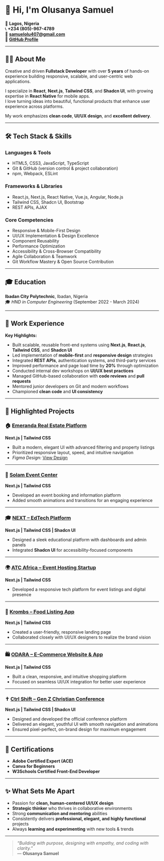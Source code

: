 # 👋 Hi, I'm Olusanya Samuel

📍 **Lagos, Nigeria**  
📞 **+234 (805)-967-4789**  
📧 **[samuelolu407@gmail.com](mailto:samuelolu407@gmail.com)**  
🔗 **[GitHub Profile](https://github.com/Jester8)**  

---

## 👨‍💻 About Me

Creative and driven **Fullstack Developer** with over **5 years** of hands-on experience building responsive, scalable, and user-centric web applications.  

I specialize in **React**, **Next.js**, **Tailwind CSS**, and **Shadcn UI**, with growing expertise in **React Native** for mobile apps.  
I love turning ideas into beautiful, functional products that enhance user experience across platforms.  

My work emphasizes **clean code**, **UI/UX design**, and **excellent delivery**.

---

## 🛠️ Tech Stack & Skills

### Languages & Tools
- HTML5, CSS3, JavaScript, TypeScript  
- Git & GitHub (version control & project collaboration)  
- npm, Webpack, ESLint  

### Frameworks & Libraries
- React.js, Next.js, React Native, Vue.js, Angular, Node.js  
- Tailwind CSS, Shadcn UI, Bootstrap  
- REST APIs, AJAX  

### Core Competencies
- Responsive & Mobile-First Design  
- UI/UX Implementation & Design Excellence  
- Component Reusability  
- Performance Optimization  
- Accessibility & Cross-Browser Compatibility  
- Agile Collaboration & Teamwork  
- Git Workflow Mastery & Open Source Contribution  

---

## 🎓 Education

**Ibadan City Polytechnic**, Ibadan, Nigeria  
🎓 *HND in Computer Engineering* (September 2022 - March 2024)

---

## 💼 Work Experience

**Key Highlights:**
- Built scalable, reusable front-end systems using **Next.js**, **React.js**, **Tailwind CSS**, and **Shadcn UI**  
- Led implementation of **mobile-first** and **responsive design** strategies  
- Integrated **REST APIs**, authentication systems, and third-party services  
- Improved performance and page load time by **20%** through optimization  
- Conducted internal dev workshops on **UI/UX best practices**  
- Managed GitHub-based collaboration with **code reviews** and **pull requests**  
- Mentored junior developers on Git and modern workflows  
- Championed **clean code** and **UI consistency**

---

## 📁 Highlighted Projects

### 🏠 [Emeranda Real Estate Platform](#)
**Next.js | Tailwind CSS**  
- Built a modern, elegant UI with advanced filtering and property listings  
- Prioritized responsive layout, speed, and intuitive navigation  
- *Figma Design:* [View Design](#)

---

### 🎉 [Solam Event Center](#)
**Next.js | Tailwind CSS**  
- Developed an event booking and information platform  
- Added smooth animations and transitions for an engaging experience  

---

### 🎓 [NEXT – EdTech Platform](#)
**Next.js | Tailwind CSS | Shadcn UI**  
- Designed a sleek educational platform with dashboards and admin panels  
- Integrated **Shadcn UI** for accessibility-focused components  

---

### 🌍 [ATC Africa – Event Hosting Startup](#)
**Next.js | Tailwind CSS**  
- Developed a responsive tech platform for event listings and digital presence  

---

### 🍔 [Krombs – Food Listing App](#)
**Next.js | Tailwind CSS**  
- Created a user-friendly, responsive landing page  
- Collaborated closely with UI/UX designers to realize the brand vision  

---

### 🛍️ [ODARA – E-Commerce Website & App](#)
**Next.js | Tailwind CSS**  
- Built a clean, responsive, and intuitive shopping platform  
- Focused on seamless UI/UX integration for better user experience  

---

### ✝️ [Ctrl Shift – Gen Z Christian Conference](#)
**Next.js | Tailwind CSS | Shadcn UI**  
- Designed and developed the official conference platform  
- Delivered an elegant, youthful UI with smooth navigation and animations  
- Ensured pixel-perfect, on-brand design for maximum engagement  

---

## 🏅 Certifications
- **Adobe Certified Expert (ACE)**  
- **Canva for Beginners**  
- **W3Schools Certified Front-End Developer**

---

## ✨ What Sets Me Apart
- Passion for **clean, human-centered UI/UX design**  
- **Strategic thinker** who thrives in collaborative environments  
- Strong **communication and mentoring** abilities  
- Consistently delivers **professional, elegant, and highly functional** projects  
- Always **learning and experimenting** with new tools & trends  

---

> *“Building with purpose, designing with empathy, and coding with clarity.”*  
— **Olusanya Samuel**
